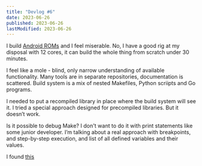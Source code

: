 ```yaml
---
title: "Devlog #6"
date: 2023-06-26
published: 2023-06-26
lastModified: 2023-06-26
---
```


I build [Android ROMs](/linux/build-lineage-15) and I feel miserable. No, I have a good rig at my disposal with 12 cores, it can build the whole thing from scratch under 30 minutes.

I feel like a mole - blind, only narrow understanding of available functionality. Many tools are in separate repositories, documentation is scattered. Build system is a mix of nested Makefiles, Python scriipts and Go programs.

I needed to put a recompiled library in place where the build system will see it. I tried a special approach designed for precompiled libraries. But it doesn’t work.

Is it possible to debug Make? I don't want to do it with print statements like some junior developer. I’m talking about a real approach with breakpoints, and step-by-step execution, and list of all defined variables and their values.

I found [this](https://elinux.org/Debugging_Makefiles)
